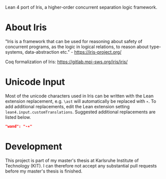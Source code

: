Lean 4 port of Iris, a higher-order concurrent separation logic framework.

# About Iris

"Iris is a framework that can be used for reasoning about safety of concurrent programs, as the logic in logical relations, to reason about type-systems, data-abstraction etc." - https://iris-project.org/

Coq formalization of Iris: https://gitlab.mpi-sws.org/iris/iris/

# Unicode Input

Most of the unicode characters used in Iris can be written with the Lean extension replacement, e.g. `\ast` will automatically be replaced with `∗`. To add additional replacements, edit the Lean extension setting `lean4.input.customTranslations`. Suggested additional replacements are listed below.

```json
"wand": "-∗"
```

# Development

This project is part of my master's thesis at Karlsruhe Institute of Technology (KIT). I can therefore not accept any substantial pull requests before my master's thesis is finished.
